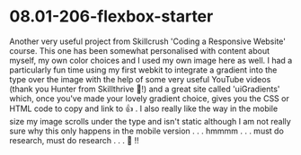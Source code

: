 # 08.01-206-flexbox-starter
Another very useful project from Skillcrush 'Coding a Responsive Website' course. This one has been somewhat personalised with content 
about myself, my own color choices and I used my own image here as well. I had a particularly fun time using my first webkit to 
integrate a gradient into the type over the image with the help of some very useful YouTube videos (thank you Hunter from Skillthrive 👊!) 
and a great site called 'uiGradients' which, once you've made your lovely gradient choice, gives you the CSS or HTML code to copy and link 
to 👍 .
I also really like the way in the mobile size my image scrolls under the type and isn't static although I am not really sure why this only 
happens in the mobile version .  . . hmmmm . . . must do research, must do research . . .  👀 !!

